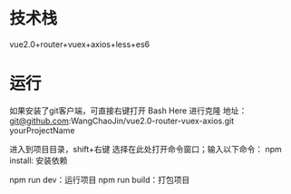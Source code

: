
# 技术栈
vue2.0+router+vuex+axios+less+es6

# 运行
如果安装了git客户端，可直接右键打开 Bash Here 进行克隆
地址：git@github.com:WangChaoJin/vue2.0-router-vuex-axios.git yourProjectName

进入到项目目录，shift+右键 选择在此处打开命令窗口；输入以下命令：
npm install: 安装依赖

npm run dev：运行项目
npm run build：打包项目

